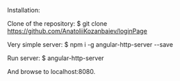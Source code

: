 Installation:

Clone of the repository:
$ git clone https://github.com/AnatoliiKozanbaiev/loginPage

Very simple server:
$ npm i -g angular-http-server --save

Run server:
$ angular-http-server

And browse to localhost:8080.